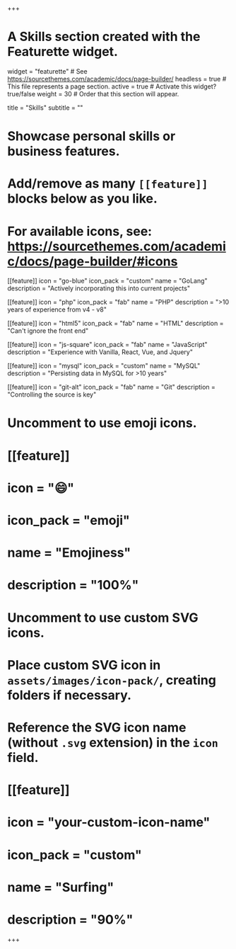 +++
# A Skills section created with the Featurette widget.
widget = "featurette"  # See https://sourcethemes.com/academic/docs/page-builder/
headless = true  # This file represents a page section.
active = true  # Activate this widget? true/false
weight = 30  # Order that this section will appear.

title = "Skills"
subtitle = ""

# Showcase personal skills or business features.
# 
# Add/remove as many `[[feature]]` blocks below as you like.
# 
# For available icons, see: https://sourcethemes.com/academic/docs/page-builder/#icons

[[feature]]
  icon = "go-blue"
  icon_pack = "custom"
  name = "GoLang"
  description = "Actively incorporating this into current projects"
  
[[feature]]
  icon = "php"
  icon_pack = "fab"
  name = "PHP"
  description = "&gt;10 years of experience from v4 - v8"  
  
[[feature]]
  icon = "html5"
  icon_pack = "fab"
  name = "HTML"
  description = "Can't ignore the front end"
  
[[feature]]
  icon = "js-square"
  icon_pack = "fab"
  name = "JavaScript"
  description = "Experience with Vanilla, React, Vue, and Jquery"
  
[[feature]]
  icon = "mysql"
  icon_pack = "custom"
  name = "MySQL"
  description = "Persisting data in MySQL for &gt;10 years"
  
[[feature]]
  icon = "git-alt"
  icon_pack = "fab"
  name = "Git"
  description = "Controlling the source is key"

# Uncomment to use emoji icons.
# [[feature]]
#  icon = ":smile:"
#  icon_pack = "emoji"
#  name = "Emojiness"
#  description = "100%"  

# Uncomment to use custom SVG icons.
# Place custom SVG icon in `assets/images/icon-pack/`, creating folders if necessary.
# Reference the SVG icon name (without `.svg` extension) in the `icon` field.
# [[feature]]
#  icon = "your-custom-icon-name"
#  icon_pack = "custom"
#  name = "Surfing"
#  description = "90%"

+++
